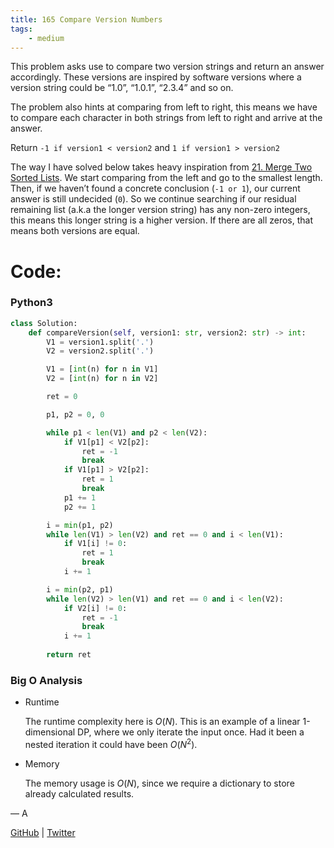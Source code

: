 ```yaml
---
title: 165 Compare Version Numbers
tags:
    - medium
---
```




This problem asks use to compare two version strings and return an answer accordingly. These versions are inspired by software versions where a version string could be “1.0”, “1.0.1”, “2.3.4” and so on.

The problem also hints at comparing from left to right, this means we have to compare each character in both strings from left to right and arrive at the answer.

Return `-1 if version1 < version2` and `1 if version1 > version2`

The way I have solved below takes heavy inspiration from [21. Merge Two Sorted Lists](21%20Merge%20Two%20Sorted%20Lists%202d75ffd46ac14ba4bb57d84a89d62daa.md). We start comparing from the left and go to the smallest length. Then, if we haven’t found a concrete conclusion (`-1 or 1`), our current answer is still undecided (`0`). So we continue searching if our residual remaining list (a.k.a the longer version string) has any non-zero integers, this means this longer string is a higher version. If there are all zeros, that means both versions are equal.

# Code:

### Python3

```python
class Solution:
    def compareVersion(self, version1: str, version2: str) -> int:
        V1 = version1.split('.')
        V2 = version2.split('.')

        V1 = [int(n) for n in V1]
        V2 = [int(n) for n in V2]

        ret = 0

        p1, p2 = 0, 0

        while p1 < len(V1) and p2 < len(V2):
            if V1[p1] < V2[p2]:
                ret = -1
                break
            if V1[p1] > V2[p2]:
                ret = 1
                break
            p1 += 1
            p2 += 1

        i = min(p1, p2)
        while len(V1) > len(V2) and ret == 0 and i < len(V1):
            if V1[i] != 0:
                ret = 1
                break
            i += 1

        i = min(p2, p1)
        while len(V2) > len(V1) and ret == 0 and i < len(V2):
            if V2[i] != 0:
                ret = -1
                break
            i += 1
        
        return ret
```

### Big O Analysis

- Runtime
    
    The runtime complexity here is $O(N)$. This is an example of a linear 1-dimensional DP, where we only iterate the input once. Had it been a nested iteration it could have been $O(N^2)$.
    
- Memory
    
    The memory usage is $O(N)$, since we require a dictionary to store already calculated results.
    

— A

[GitHub](https://github.com/AtharvaKamble) | [Twitter](https://twitter.com/AtharvaKamble07)